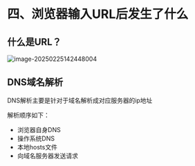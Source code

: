 # 四、浏览器输入URL后发生了什么

## 什么是URL？

![image-20250225142448004](https://peak-1316803036.cos.ap-beijing.myqcloud.com/image-20250225142448004.png)

## DNS域名解析

DNS解析主要是针对于域名解析成对应服务器的ip地址

解析顺序如下：

- 浏览器自身DNS
- 操作系统DNS
- 本地hosts文件
- 向域名服务器发送请求



 